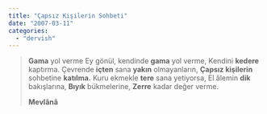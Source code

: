 ```yaml
---
title: "Çapsız Kişilerin Sohbeti"
date: "2007-03-11"
categories: 
  - "dervish"
---
```


> **Gama** yol verme Ey gönül, kendinde **gama** yol verme, Kendini **kedere** kaptırma. Çevrende **içten** sana **yakın** olmayanların, **Çapsız kişilerin** sohbetine **katılma.** Kuru ekmekle **tere** sana yetiyorsa, El âlemin **dik** bakışlarına, **Bıyık** bükmelerine, **Zerre** kadar değer verme.
> 
> **Mevlânâ**
